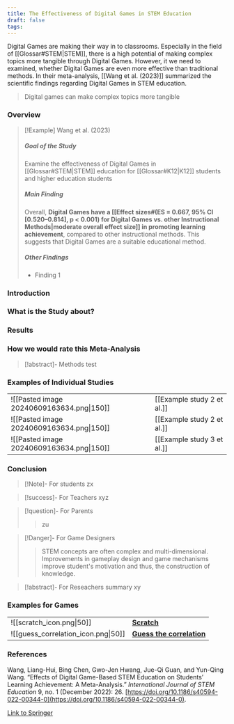 ```yaml
---
title: The Effectiveness of Digital Games in STEM Education
draft: false
tags:
---
```



 Digital Games are making their way in to classrooms. Especially in the field of [[Glossar#STEM|STEM]], there is a high potential of making complex topics more tangible through Digital Games. However, it we need to examined, whether Digital Games are even more effective than traditional methods. In their meta-analysis, [[Wang et al. (2023)]] summarized the scientific findings regarding Digital Games in STEM education.

>Digital games can make complex topics more tangible 

### Overview 

>[!Example] Wang et al. (2023)
> ##### Goal of the Study
> Examine the effectiveness of Digital Games in [[Glossar#STEM|STEM]] education for [[Glossar#K12|K12]] students and higher education students 
> ##### Main Finding
> Overall, **Digital Games have a [[Effect sizes#(ES = 0.667, 95% CI [0.520–0.814], p < 0.001) for Digital Games vs. other Instructional Methods|moderate overall effect size]] in promoting learning achievement**, compared to other instructional methods. This suggests that Digital Games are a suitable educational method.
> ##### Other Findings
> - Finding 1


### Introduction

### What is the Study about?

### Results


### How we would rate this Meta-Analysis

>[!abstract]- Methods
>test






### Examples of Individual Studies

|                                           |                            |
| ----------------------------------------- | -------------------------- |
| ![[Pasted image 20240609163634.png\|150]] | [[Example study 2 et al.]] |
| ![[Pasted image 20240609163634.png\|150]] | [[Example study 2 et al.]] |
| ![[Pasted image 20240609163634.png\|150]] | [[Example study 3 et al.]] |

### Conclusion

> [!Note]- For students
> zx

> [!success]- For Teachers
> xyz

> [!question]- For Parents
>> zu

>[!Danger]- For Game Designers
> >STEM concepts are often complex and multi-dimensional. Improvements in gameplay design and game mechanisms improve student's motivation and thus, the construction of knowledge. 

>[!abstract]- For Reseachers
>summary xy


### Examples for Games

|                                     |                                                                  |
| ----------------------------------- | ---------------------------------------------------------------- |
|  ![[scratch_icon.png\|50]]          | **[Scratch](https://scratch.mit.edu)**                           |
| ![[guess_correlation_icon.png\|50]] | **[Guess the correlation](https://www.guessthecorrelation.com)** |


### References

Wang, Liang-Hui, Bing Chen, Gwo-Jen Hwang, Jue-Qi Guan, and Yun-Qing Wang. “Effects of Digital Game-Based STEM Education on Students’ Learning Achievement: A Meta-Analysis.” _International Journal of STEM Education_ 9, no. 1 (December 2022): 26. [https://doi.org/10.1186/s40594-022-00344-0](https://doi.org/10.1186/s40594-022-00344-0).

[Link to Springer](https://stemeducationjournal.springeropen.com/articles/10.1186/s40594-022-00344-0)